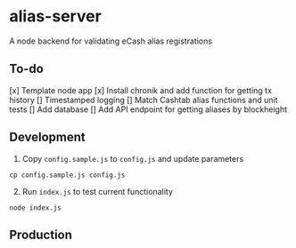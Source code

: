 # alias-server

A node backend for validating eCash alias registrations

## To-do

[x] Template node app
[x] Install chronik and add function for getting tx history
[] Timestamped logging
[] Match Cashtab alias functions and unit tests
[] Add database
[] Add API endpoint for getting aliases by blockheight

## Development

1. Copy `config.sample.js` to `config.js` and update parameters

`cp config.sample.js config.js`

2. Run `index.js` to test current functionality

`node index.js`

## Production
